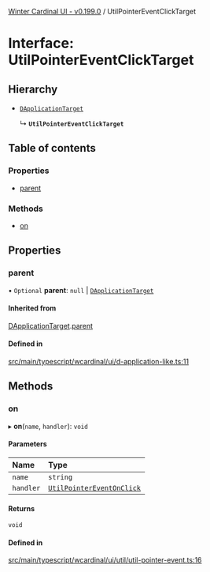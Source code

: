 [Winter Cardinal UI - v0.199.0](../index.md) / UtilPointerEventClickTarget

# Interface: UtilPointerEventClickTarget

## Hierarchy

- [`DApplicationTarget`](DApplicationTarget.md)

  ↳ **`UtilPointerEventClickTarget`**

## Table of contents

### Properties

- [parent](UtilPointerEventClickTarget.md#parent)

### Methods

- [on](UtilPointerEventClickTarget.md#on)

## Properties

### parent

• `Optional` **parent**: ``null`` \| [`DApplicationTarget`](DApplicationTarget.md)

#### Inherited from

[DApplicationTarget](DApplicationTarget.md).[parent](DApplicationTarget.md#parent)

#### Defined in

[src/main/typescript/wcardinal/ui/d-application-like.ts:11](https://github.com/winter-cardinal/winter-cardinal-ui/blob/v0.199.0/src/main/typescript/wcardinal/ui/d-application-like.ts#L11)

## Methods

### on

▸ **on**(`name`, `handler`): `void`

#### Parameters

| Name | Type |
| :------ | :------ |
| `name` | `string` |
| `handler` | [`UtilPointerEventOnClick`](../index.md#utilpointereventonclick) |

#### Returns

`void`

#### Defined in

[src/main/typescript/wcardinal/ui/util/util-pointer-event.ts:16](https://github.com/winter-cardinal/winter-cardinal-ui/blob/v0.199.0/src/main/typescript/wcardinal/ui/util/util-pointer-event.ts#L16)
